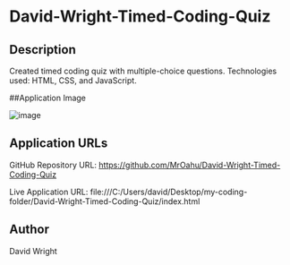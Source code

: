 # David-Wright-Timed-Coding-Quiz

## Description
Created timed coding quiz with multiple-choice questions. Technologies used: HTML, CSS, and JavaScript.

##Application Image

![image](https://github.com/MrOahu/David-Wright-Timed-Coding-Quiz/assets/153314451/ecc57b90-4a94-4684-85c1-6a3517167bad)





## Application URLs

GitHub Repository URL: https://github.com/MrOahu/David-Wright-Timed-Coding-Quiz

Live Application URL: file:///C:/Users/david/Desktop/my-coding-folder/David-Wright-Timed-Coding-Quiz/index.html

## Author
David Wright
